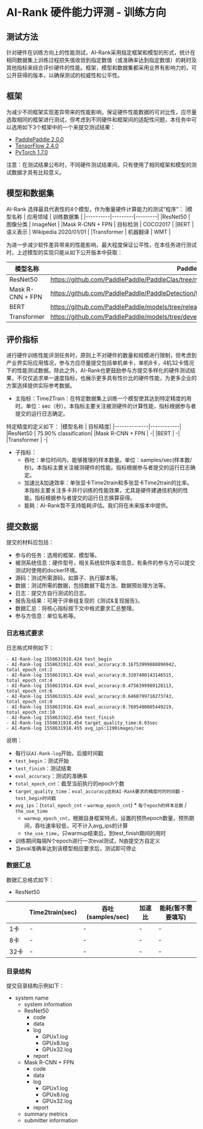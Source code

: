 # AI-Rank 硬件能力评测 - 训练方向

## 测试方法

针对硬件在训练方向上的性能测试，AI-Rank采用指定框架和模型的形式，统计在相同数据集上训练过程损失值收敛到指定数值（或准确率达到指定数值）的耗时及其他指标来综合评价硬件的性能。框架，模型和数据集都采用业界有影响力的，可公开获得的版本，以确保测试的权威性和公平性。

## 框架
为减少不同框架实现差异带来的性能影响，保证硬件性能数据的可对比性，应尽量选取相同的框架进行测试，但考虑到不同硬件和框架间的适配性问题，本任务中可以选用如下3个框架中的一个来提交测试结果：
- [PaddlePaddle 2.0.0](https://www.paddlepaddle.org.cn/install/quick/zh/2.0rc-linux-pip)
- [TensorFlow 2.4.0](https://tensorflow.google.cn/install/)
- [PyTorch 1.7.0](https://pytorch.org/get-started/locally/#linux-installation)

注意：在测试结果公布时，不同硬件测试结果间，只有使用了相同框架和模型的测试数据才具有比较意义。

## 模型和数据集
AI-Rank 选择最具代表性的4个模型，作为衡量硬件计算能力的测试“程序”：
|模型名称 | 应用领域 | 训练数据集 |
|----------|---------|---------|
|ResNet50 | 图像分类 | ImageNet |
|Mask R-CNN + FPN | 目标检测 | COCO2017 |
|BERT | 语义表示 | Wikipedia 2020/01/01 |
|Transformer | 机器翻译 | WMT |

为进一步减少软件差异带来的性能影响，最大程度保证公平性，在本任务进行测试时，上述模型的实现只能从如下公开版本中获取：

|模型名称 | PaddlePaddle | TensorFlow | PyTorch |
|----------|---------|---------|---------|
|ResNet50 | https://github.com/PaddlePaddle/PaddleClas/tree/master/ppcls/modeling/architectures | https://github.com/tensorflow/models/tree/master/official/vision/image_classification | https://github.com/pytorch/vision/tree/master/references/classification |
|Mask R-CNN + FPN | https://github.com/PaddlePaddle/PaddleDetection/tree/master/ppdet/modeling/architectures | https://github.com/tensorflow/models/tree/master/official/vision/detection/modeling |https://github.com/open-mmlab/mmdetection|
|BERT | https://github.com/PaddlePaddle/models/tree/release/1.8/PaddleNLP/pretrain_language_models/BERT | https://github.com/tensorflow/models/tree/master/official/nlp/bert | https://github.com/huggingface/transformers|
|Transformer | https://github.com/PaddlePaddle/models/tree/develop/PaddleNLP/machine_translation/transformer | https://github.com/tensorflow/tensor2tensor | https://github.com/pytorch/fairseq|

## 评价指标

进行硬件训练性能评测任务时，原则上不对硬件的数量和规模进行限制，但考虑到产业界实际应用情况，参与方应尽量提交包括单机单卡，单机8卡，4机32卡情况下的性能测试数据。除此之外，AI-Rank也更鼓励参与方提交多样化的硬件测试结果，不仅仅追求单一速度指标，也展示更多具有性价比的硬件性能，为更多企业的方案选择提供实际参考数据。

- 主指标：Time2Train：在特定数据集上训练一个模型使其达到特定精度的用时。单位：sec（秒）。本指标主要关注被测硬件的计算性能，指标根据参与者提交的运行日志确定。

特定精度的定义如下：
|模型名称 | 目标精度|
|--------------|------------|
|ResNet50 | 75.90% classification|
|Mask R-CNN + FPN | -|
|BERT | -|
|Transformer | -|

- 子指标：
    - 吞吐：单位时间内，能够推理的样本数量。单位：samples/sec(样本数/秒)。本指标主要关注被测硬件的性能。指标根据参与者提交的运行日志确定。
    - 加速比&加速效率：单张显卡Time2train和多张显卡Time2train的比率。本指标主要关注多卡并行训练的性能效果，尤其是硬件建通信机制的性能。指标根据参与者提交的运行日志换算获得。
    - 能耗：AI-Rank暂不支持能耗评估。我们将在未来版本中提供。

## 提交数据
提交的材料应包括：
- 参与的任务：选用的框架、模型等。
- 被测系统信息：硬件型号，相关系统软件版本信息，有条件的参与方可以提交测试时使用的docker环境。
- 源码：测试所需源码，如算子、执行脚本等。
- 数据：测试所需的数据，包括数据下载方法、数据预处理方法等。
- 日志：提交方自行测试的日志。
- 报告及结果：可用于评审组复现的《测试&复现报告》。
- 数据汇总：将核心指标按下文中格式要求汇总整理。
- 参与方信息：单位名称等。

### 日志格式要求
日志格式样例如下：
```
- AI-Rank-log 1558631910.424 test_begin
- AI-Rank-log 1558631912.424 eval_accuracy:0.16753999888896942, total_epoch_cnt:2
- AI-Rank-log 1558631913.424 eval_accuracy:0.3207400143146515, total_epoch_cnt:4
- AI-Rank-log 1558631914.424 eval_accuracy:0.4756399989128113, total_epoch_cnt:6
- AI-Rank-log 1558631915.424 eval_accuracy:0.6468799710273743, total_epoch_cnt:8
- AI-Rank-log 1558631916.424 eval_accuracy:0.7605400085449219, total_epoch_cnt:10
- AI-Rank-log 1558631922.454 test_finish
- AI-Rank-log 1558631918.454 target_quality_time:8.03sec
- AI-Rank-log 1558631918.455 avg_ips:1190images/sec

```
说明：
- 每行以`AI-Rank-log`开始，后接时间戳
- `test_begin`：测试开始
- `test_finish`：测试结束
- `eval_accuracy`：测试的准确率
- `total_epoch_cnt`：截至当前执行的epoch个数
- `target_quality_time`：`eval_accuracy达到AI-Rank要求的精度时的时间戳` - `test_begin时间戳`
- `avg_ips`：(`total_epoch_cnt` - `warmup_epoch_cnt`) * `每个epoch的样本总数` / `the_use_time`
    - `warmup_epoch_cnt`，根据自身框架特点，设置的预热epoch数量，预热期间，吞吐速率较低，可不计入avg_ips的计算
    - `the_use_time`，只warmup结束后，到test_finish期间的用时
- 训练期间每隔N个epoch进行一次eval测试，N由提交方自定义
- 当eval准确率达到该模型相应要求后，测试即可停止

### 数据汇总
数据汇总格式如下：
- ResNet50

|              | Time2train(sec)  | 吞吐(samples/sec) | 加速比 | 能耗(暂不需要填写) |
|--------------|------------|------------|------------|-----------|
| 1卡          | -          |    -     |    -     |    -     |
| 8卡          | -          |    -     |    -     |    -     |
| 32卡          | -          |    -     |    -     |    -     |

### 目录结构

提交目录结构示例如下：

- system name
    - system information
    - ResNet50
        - code
        - data
        - log
            - GPUx1.log
            - GPUx8.log
            - GPUx32.log
        - report
    - Mask R-CNN + FPN
        - code
        - data
        - log
            - GPUx1.log
            - GPUx8.log
            - GPUx32.log
        - report
    - summary metrics
    - submitter information
